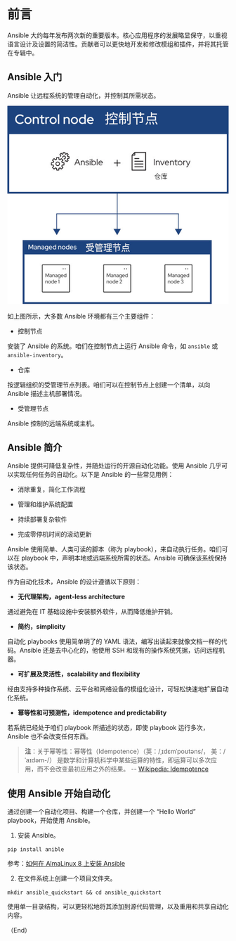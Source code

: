 # 前言

Ansible 大约每年发布两次新的重要版本。核心应用程序的发展略显保守，以重视语言设计及设置的简洁性。贡献者可以更快地开发和修改模组和插件，并将其托管在专辑中。

## Ansible 入门

Ansible 让远程系统的管理自动化，并控制其所需状态。

![Ansible 仓库起步](images/ansible_inv_start.jpeg)

如上图所示，大多数 Ansible 环境都有三个主要组件：

- 控制节点

安装了 Ansible 的系统。咱们在控制节点上运行 Ansible 命令，如 `ansible` 或 `ansible-inventory`。

- 仓库

按逻辑组织的受管理节点列表。咱们可以在控制节点上创建一个清单，以向 Ansible 描述主机部署情况。

- 受管理节点

Ansible 控制的远端系统或主机。


## Ansible 简介

Ansible 提供可降低复杂性，并随处运行的开源自动化功能。使用 Ansible 几乎可以实现任何任务的自动化。以下是 Ansible 的一些常见用例：

- 消除重复，简化工作流程

- 管理和维护系统配置

- 持续部署复杂软件

- 完成零停机时间的滚动更新

Ansible 使用简单、人类可读的脚本（称为 playbook），来自动执行任务。咱们可以在 playbook 中，声明本地或远端系统所需的状态。Ansible 可确保该系统保持该状态。

作为自动化技术，Ansible 的设计遵循以下原则：

- **无代理架构，agent-less architecture**

通过避免在 IT 基础设施中安装额外软件，从而降低维护开销。

- **简约，simplicity**

自动化 playbooks 使用简单明了的 YAML 语法，编写出读起来就像文档一样的代码。Ansible 还是去中心化的，他使用 SSH 和现有的操作系统凭据，访问远程机器。

- **可扩展及灵活性，scalability and flexibility**

经由支持多种操作系统、云平台和网络设备的模组化设计，可轻松快速地扩展自动化系统。

- **幂等性和可预测性，idempotence and predictability**

若系统已经处于咱们 playbook 所描述的状态，即使 playbook 运行多次，Ansible 也不会改变任何东西。

> **注**：关于幂等性：幂等性（Idempotence）（英：/ˌɪdɛmˈpoʊtəns/， 美：/ˈaɪdəm-/） 是数学和计算机科学中某些运算的特性，即运算可以多次应用，而不会改变最初应用之外的结果。
> -- [Wikipedia: Idempotence](https://en.wikipedia.org/wiki/Idempotence)


## 使用 Ansible 开始自动化

通过创建一个自动化项目、构建一个仓库，并创建一个 “Hello World” playbook，开始使用 Ansible。


1. 安装 Ansible。

```console
pip install anible
```

参考：[如何在 AlmaLinux 8 上安装 Ansible](https://www.mryunwei.com/244853.html)


2. 在文件系统上创建一个项目文件夹。

```console
mkdir ansible_quickstart && cd ansible_quickstart
```

使用单一目录结构，可以更轻松地将其添加到源代码管理，以及重用和共享自动化内容。


（End）


